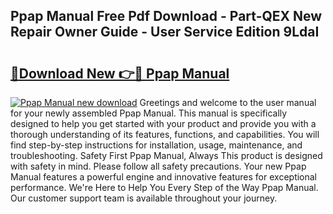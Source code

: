 ## Ppap Manual Free Pdf Download - Part-QEX New Repair Owner Guide - User Service Edition 9LdaI

# <h2><a href="http://bc66346.oget.top/?id=Ppap+Manual">🔗Download New 👉🔴 Ppap Manual</a></h2>

[![Ppap Manual new download](https://i.imgur.com/5g1atiW.png)](http://bc66346.oget.top/?id=Ppap+Manual)
Greetings and welcome to the user manual for your newly assembled Ppap Manual. This manual is specifically designed to help you get started with your product and provide you with a thorough understanding of its features, functions, and capabilities. You will find step-by-step instructions for installation, usage, maintenance, and troubleshooting. Safety First Ppap Manual, Always This product is designed with safety in mind. Please follow all safety precautions. Your new Ppap Manual features a powerful engine and innovative features for exceptional performance. We're Here to Help You Every Step of the Way Ppap Manual. Our customer support team is available throughout your journey.
